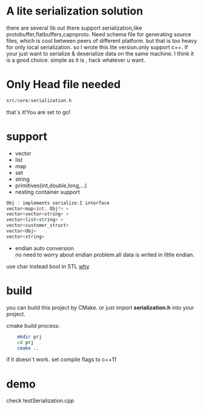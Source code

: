 
# A lite serialization solution
there are several lib out there support serialization,like protobuffer,flatbuffers,capnproto.
Need schema file for generating source files, which is cool between peers of different platform. 
but that is too heavy for only local serialization. so I wrote this lite version.only support c++. 
If your just want to serialize & deserialize data on the same machine. I think it is a  good choice. simple as it is , hack whatever u want.

# Only Head file needed
```cpp
src/core/serialization.h 
```
that`s it!You are set to go!	

# support 
* vector
* list
* map
* set
* string
* primitives(int,double,long,...)
* nesting container support
```cpp
Obj : implements serialize:I interface
vector<map<int, Obj*> >  
vector<vector<string> >  
vector<list<string> >  
vector<customer_struct>
vector<Obj> 
vector<string>  
```
* endian auto conversion  
  no need to worry about endian problem.all data is writed in little endian.


use char instead bool in STL
[why](http://stackoverflow.com/questions/15809157/why-is-the-size-of-stdvectorbool-16-byte)


#  build
you can build this project by CMake. or  just import **serialization.h** into your project.

cmake build process:

```sh
	mkdir prj
	cd prj
	cmake ..
```
if it doesn`t work. set compile flags to c++11


# demo
check testSerialization.cpp 
 
 

